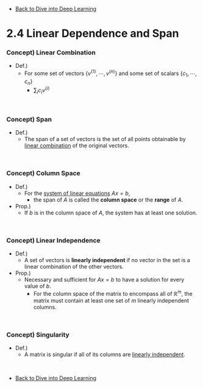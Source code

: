* [Back to Dive into Deep Learning](../../main.md)

# 2.4 Linear Dependence and Span

### Concept) Linear Combination
- Def.)
  - For some set of vectors $`\lbrace v^{(1)}, \cdots, v^{(n)}\rbrace`$ and some set of scalars $`\lbrace c_1, \cdots, c_n \rbrace`$
    - $`\displaystyle\sum_i c_i v^{(i)}`$

<br>

### Concept) Span
- Def.)
  - The span of a set of vectors is the set of all points obtainable by [linear combination](#concept-linear-combination) of the original vectors.

<br>

### Concept) Column Space
- Def.)
  - For the [system of linear equations](../02/note.md#concept-system-of-linear-equations) $`Ax = b`$,
    - the span of $A$ is called the **column space** or the **range** of $`A`$.
- Prop.)
  - If $`b`$ is in the column space of $`A`$, the system has at least one solution.

<br>

### Concept) Linear Independence
- Def.)
  - A set of vectors is **linearly independent** if no vector in the set is a linear combination of the other vectors.
- Prop.)
  - Necessary and sufficient for $`Ax = b`$ to have a solution for every value of $`b`$.
    - For the column space of the matrix to encompass all of $`\mathbb{R}^m`$, the matrix must contain at least one set of $`m`$ linearly independent columns.

<br>

### Concept) Singularity
- Def.)
  - A matrix is singular if all of its columns are [linearly independent](#concept-linear-independence).







<br>

* [Back to Dive into Deep Learning](../../main.md)